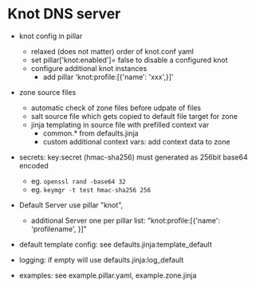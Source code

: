 # Knot DNS server

+ knot config in pillar
    + relaxed (does not matter) order of knot.conf yaml
    + set pillar['knot:enabled']= false to disable a configured knot
    + configure additional knot instances
        + add pillar 'knot:profile:[{'name': 'xxx',}]'

+ zone source files
    + automatic check of zone files before udpate of files
    + salt source file which gets copied to default file target for zone
    + jinja templating in source file with prefilled context var
        + common.* from defaults.jinja
        + custom additional context vars: add context data to zone

+ secrets: key:secret (hmac-sha256) must generated as 256bit base64 encoded
    + eg. `openssl rand -base64 32`
    + eg. `keymgr -t test hmac-sha256 256`

+ Default Server use pillar "knot",
    + additional Server one per pillar list: "knot:profile:[{'name': 'profilename', }]"

+ default template config: see defaults.jinja:template_default
+ logging: if empty will use defaults.jinja:log_default

+ examples: see example.pillar.yaml, example.zone.jinja

